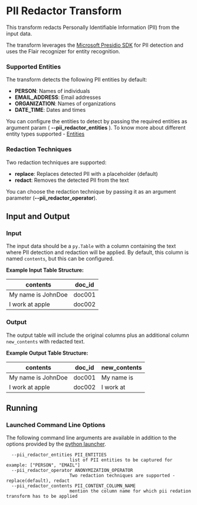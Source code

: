 # PII Redactor Transform

This transform redacts Personally Identifiable Information (PII) from the input data.

The transform leverages the [Microsoft Presidio SDK](https://microsoft.github.io/presidio/) for PII detection and uses the Flair recognizer for entity recognition.

### Supported Entities

The transform detects the following PII entities by default:
- **PERSON**: Names of individuals
- **EMAIL_ADDRESS**: Email addresses
- **ORGANIZATION**: Names of organizations
- **DATE_TIME**: Dates and times

You can configure the entities to detect by passing the required entities as argument param ( **--pii_redactor_entities** ).
To know more about different entity types supported - [Entities](https://microsoft.github.io/presidio/supported_entities/)

### Redaction Techniques

Two redaction techniques are supported:
- **replace**: Replaces detected PII with a placeholder (default)
- **redact**: Removes the detected PII from the text

You can choose the redaction technique by passing it as an argument parameter (**--pii_redactor_operator**).

## Input and Output

### Input

The input data should be a `py.Table` with a column containing the text where PII detection and redaction will be applied. By default, this column is named `contents`, but this can be configured.

**Example Input Table Structure:**

| contents               | doc_id |
|------------------------|--------|
| My name is JohnDoe    | doc001 |
| I work at apple        | doc002 |

### Output

The output table will include the original columns plus an additional column `new_contents` with redacted text.

**Example Output Table Structure:**

| contents               | doc_id | new_contents           |
|------------------------|--------|------------------------|
| My name is JohnDoe    | doc001 | My name is <NAME>     |
| I work at apple        | doc002 | I work at <ORGANIZATION> |

## Running

### Launched Command Line Options 
The following command line arguments are available in addition to 
the options provided by 
the [python launcher](../../../../data-processing-lib/doc/python-launcher-options.md).

```
  --pii_redactor_entities PII_ENTITIES
                        list of PII entities to be captured for example: ["PERSON", "EMAIL"]
  --pii_redactor_operator ANONYMIZATION_OPERATOR
                        Two redaction techniques are supported - replace(default), redact 
  --pii_redactor_contents PII_CONTENT_COLUMN_NAME
                        mention the column name for which pii redation transform has to be applied

```
